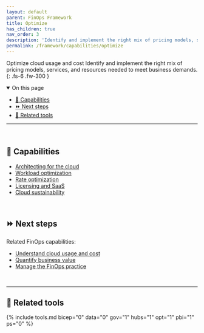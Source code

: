 ```yaml
---
layout: default
parent: FinOps Framework
title: Optimize
has_children: true
nav_order: 3
description: 'Identify and implement the right mix of pricing models, services, and resources needed to meet business demands.'
permalink: /framework/capabilities/optimize
---
```


<span class="fs-9 d-block mb-4">Optimize cloud usage and cost</span>
Identify and implement the right mix of pricing models, services, and resources needed to meet business demands.
{: .fs-6 .fw-300 }

<details open markdown="1">
   <summary class="fs-2 text-uppercase">On this page</summary>

- [📝 Capabilities](#-capabilities)
- [⏩ Next steps](#-next-steps)
- [🧰 Related tools](#-related-tools)

</details>

---

<br>

## 📝 Capabilities

- [Architecting for the cloud](./architecting.md)
- [Workload optimization](./workloads.md)
- [Rate optimization](./rates.md)
- [Licensing and SaaS](./licensing.md)
- [Cloud sustainability](./sustainability.md)

<br>

## ⏩ Next steps

Related FinOps capabilities:

- [Understand cloud usage and cost](../understand/README.md)
- [Quantify business value](../quantify/README.md)
- [Manage the FinOps practice](../manage/README.md)

<br>

---

## 🧰 Related tools

{% include tools.md bicep="0" data="0" gov="1" hubs="1" opt="1" pbi="1" ps="0" %}

<br>
